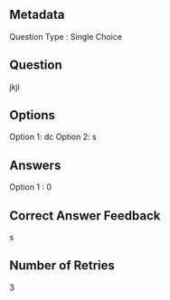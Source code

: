 ## Metadata
Question Type : Single Choice

## Question
jkji

## Options
Option 1: dc
Option 2: s

## Answers
Option 1 : 0

## Correct Answer Feedback
s

## Number of Retries
3

